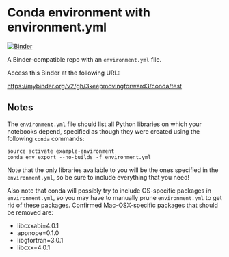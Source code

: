# Conda environment with environment.yml

[![Binder](http://mybinder.org/badge_logo.svg)](http://beta.mybinder.org/v2/gh/binder-examples/conda_environment/v1.0?filepath=index.ipynb)

A Binder-compatible repo with an `environment.yml` file.

Access this Binder at the following URL:

https://mybinder.org/v2/gh/3keepmovingforward3/conda/test

## Notes
The `environment.yml` file should list all Python libraries on which your notebooks
depend, specified as though they were created using the following `conda` commands:

```
source activate example-environment
conda env export --no-builds -f environment.yml
```

Note that the only libraries available to you will be the ones specified in
the `environment.yml`, so be sure to include everything that you need! 

Also note that conda will possibly try to include OS-specific packages in `environment.yml`, so you
may have to manually prune `environment.yml` to get rid of these packages. Confirmed Mac-OSX-specific
packages that should be removed are:

* libcxxabi=4.0.1
* appnope=0.1.0
* libgfortran=3.0.1
* libcxx=4.0.1

